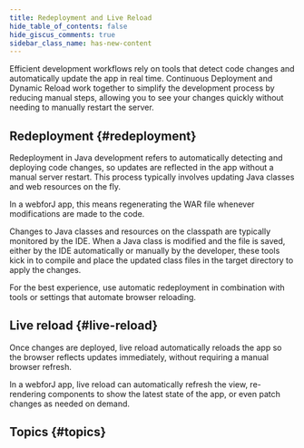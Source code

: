 ```yaml
---
title: Redeployment and Live Reload
hide_table_of_contents: false
hide_giscus_comments: true
sidebar_class_name: has-new-content
---
```


Efficient development workflows rely on tools that detect code changes and automatically update the app in real time. Continuous Deployment and Dynamic Reload work together to simplify the development process by reducing manual steps, allowing you to see your changes quickly without needing to manually restart the server.

## Redeployment {#redeployment}

Redeployment in Java development refers to automatically detecting and deploying code changes, so updates are reflected in the app without a manual server restart. This process typically involves updating Java classes and web resources on the fly. 

In a webforJ app, this means regenerating the WAR file whenever modifications are made to the code.

Changes to Java classes and resources on the classpath are typically monitored by the IDE. When a Java class is modified and the file is saved, either by the IDE automatically or manually by the developer, these tools kick in to compile and place the updated class files in the target directory to apply the changes.

For the best experience, use automatic redeployment in combination with tools or settings that automate browser reloading.

## Live reload {#live-reload}

Once changes are deployed, live reload automatically reloads the app so the browser reflects updates immediately, without requiring a manual browser refresh. 

In a webforJ app, live reload can automatically refresh the view, re-rendering components to show the latest state of the app, or even patch changes as needed on demand.

## Topics {#topics}

<DocCardList className="topics-section" />
